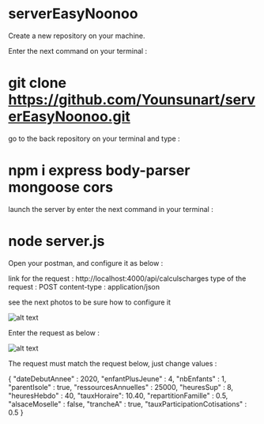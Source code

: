 # serverEasyNoonoo

Create a new repository on your machine.

Enter the next command on your terminal : 
# git clone https://github.com/Younsunart/serverEasyNoonoo.git

go to the back repository on your terminal and type : 
# npm i express body-parser mongoose cors

launch the server by enter the next command in your terminal :
# node server.js

Open your postman, and configure it as below :

link for the request : http://localhost:4000/api/calculscharges
type of the request : POST
content-type : application/json

see the next photos to be sure how to configure it

![alt text](https://i.postimg.cc/KzJPxHmB/Screenshot-2020-01-13-at-10-03-19.png)

Enter the request as below : 

![alt text](https://i.postimg.cc/25ddX5JH/Screenshot-2020-01-13-at-10-02-08.png)

The request must match the request below, just change values : 

{
	"dateDebutAnnee" : 2020,
	"enfantPlusJeune" : 4,
	"nbEnfants" : 1,
	"parentIsole" : true,
	"ressourcesAnnuelles" : 25000,
	"heuresSup" : 8,
	"heuresHebdo" : 40,
	"tauxHoraire": 10.40,
	"repartitionFamille" : 0.5,
	"alsaceMoselle" : false,
	"trancheA" : true, 
	"tauxParticipationCotisations" : 0.5
}
